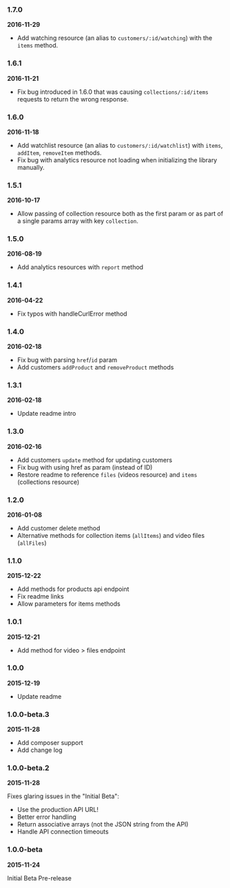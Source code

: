 ### 1.7.0
**2016-11-29**

* Add watching resource (an alias to `customers/:id/watching`) with the `items` method.

### 1.6.1
**2016-11-21**

* Fix bug introduced in 1.6.0 that was causing `collections/:id/items` requests to return the wrong response.

### 1.6.0
**2016-11-18**

* Add watchlist resource (an alias to `customers/:id/watchlist`) with `items`, `addItem`, `removeItem` methods.
* Fix bug with analytics resource not loading when initializing the library manually.

### 1.5.1
**2016-10-17**

* Allow passing of collection resource both as the first param or as part of a single params array with key `collection`.

### 1.5.0
**2016-08-19**

* Add analytics resources with `report` method

### 1.4.1
**2016-04-22**

* Fix typos with handleCurlError method

### 1.4.0
**2016-02-18**

* Fix bug with parsing `href`/`id` param
* Add customers `addProduct` and `removeProduct` methods

### 1.3.1
**2016-02-18**

* Update readme intro

### 1.3.0
**2016-02-16**

* Add customers `update` method for updating customers
* Fix bug with using href as param (instead of ID)
* Restore readme to reference `files` (videos resource) and `items` (collections resource)

### 1.2.0
**2016-01-08**

* Add customer delete method
* Alternative methods for collection items (`allItems`) and video files (`allFiles`)

### 1.1.0
**2015-12-22**

* Add methods for products api endpoint
* Fix readme links
* Allow parameters for items methods

### 1.0.1
**2015-12-21**

* Add method for video > files endpoint

### 1.0.0
**2015-12-19**

* Update readme

### 1.0.0-beta.3
**2015-11-28**

* Add composer support
* Add change log

### 1.0.0-beta.2
**2015-11-28**

Fixes glaring issues in the "Initial Beta":

* Use the production API URL!
* Better error handling
* Return associative arrays (not the JSON string from the API)
* Handle API connection timeouts


### 1.0.0-beta
**2015-11-24**

Initial Beta Pre-release

